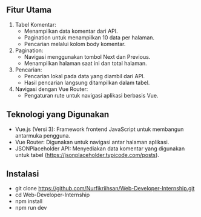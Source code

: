 ## Fitur Utama
1. 	Tabel Komentar: 
	- Menampilkan data komentar dari API.
	- Pagination untuk menampilkan 10 data per halaman.
	- Pencarian melalui kolom body komentar.
2.	Pagination:
	- Navigasi menggunakan tombol Next dan Previous.
	- Menampilkan halaman saat ini dan total halaman.
4.	Pencarian:
	- Pencarian lokal pada data yang diambil dari API.
	- Hasil pencarian langsung ditampilkan dalam tabel.
6.	Navigasi dengan Vue Router:
	- Pengaturan rute untuk navigasi aplikasi berbasis Vue.

## Teknologi yang Digunakan
- Vue.js (Versi 3): Framework frontend JavaScript untuk membangun antarmuka pengguna.
- Vue Router: Digunakan untuk navigasi antar halaman aplikasi.
- JSONPlaceholder API: Menyediakan data komentar yang digunakan untuk tabel (https://jsonplaceholder.typicode.com/posts).

## Instalasi
- git clone https://github.com/Nurfikriihsan/Web-Developer-Internship.git
- cd Web-Developer-Internship
- npm install
- npm run dev
